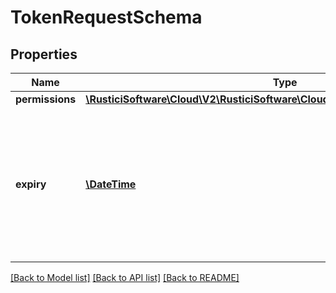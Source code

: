 # TokenRequestSchema

## Properties
Name | Type | Description | Notes
------------ | ------------- | ------------- | -------------
**permissions** | [**\RusticiSoftware\Cloud\V2\RusticiSoftware\Cloud\V2\Model\PermissionsSchema**](PermissionsSchema.md) |  | 
**expiry** | [**\DateTime**](\DateTime.md) | Expiration of the token. This should not be set far in the future, as there is no way to invalidate an individual token. | 

[[Back to Model list]](../README.md#documentation-for-models) [[Back to API list]](../README.md#documentation-for-api-endpoints) [[Back to README]](../README.md)


